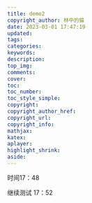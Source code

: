 ```yaml
---
title: demo2
copyright_author: 林中的猫
date: 2023-03-01 17:47:19
updated:
tags:
categories:
keywords:
description:
top_img:
comments:
cover:
toc:
toc_number:
toc_style_simple:
copyright:
copyright_author_href:
copyright_url:
copyright_info:
mathjax:
katex:
aplayer:
highlight_shrink:
aside:
---
```


时间17：48

继续测试 17：52
